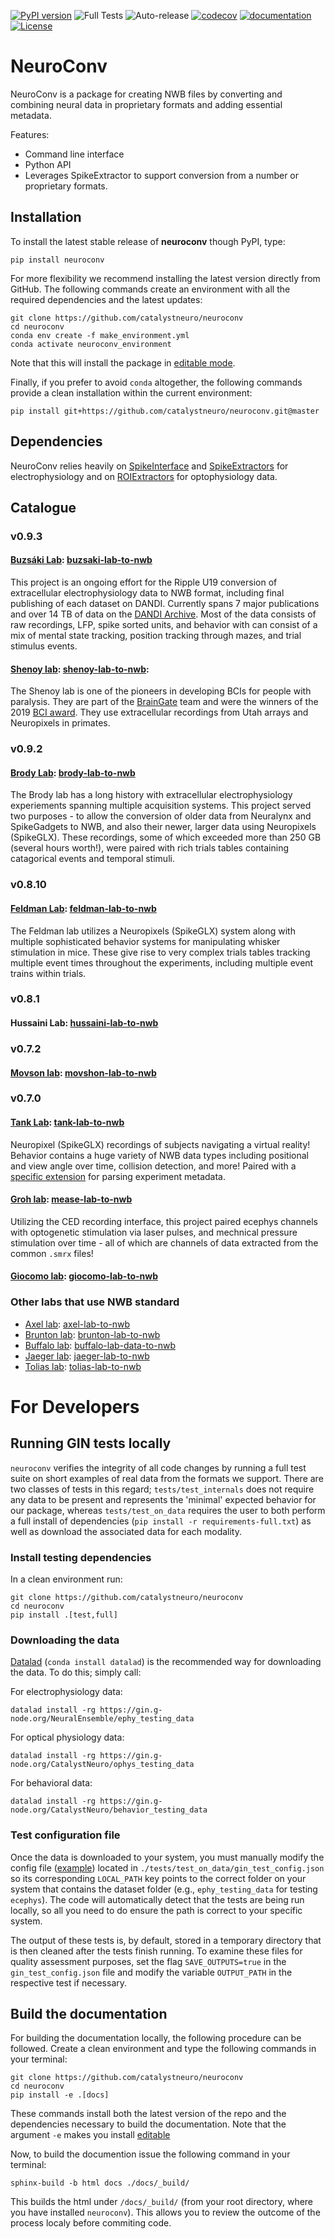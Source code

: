 [![PyPI version](https://badge.fury.io/py/neuroconv.svg)](https://badge.fury.io/py/neuroconv.svg)
![Full Tests](https://github.com/catalystneuro/neuroconv/actions/workflows/testing.yml/badge.svg)
![Auto-release](https://github.com/catalystneuro/neuroconv/actions/workflows/auto-publish.yml/badge.svg)
[![codecov](https://codecov.io/github/catalystneuro/neuroconv/coverage.svg?branch=main)](https://codecov.io/github/catalystneuro/neuroconv?branch=main)
[![documentation](https://readthedocs.org/projects/neuroconv/badge/?version=main)](https://neuroconv.readthedocs.io/en/main/)
[![License](https://img.shields.io/pypi/l/pynwb.svg)](https://github.com/catalystneuro/neuroconv/license.txt)

# NeuroConv

NeuroConv is a package for creating NWB files by converting and
combining neural data in proprietary formats and adding essential metadata.


Features:
* Command line interface
* Python API
* Leverages SpikeExtractor to support conversion from a number or proprietary formats.

## Installation
To install the latest stable release of **neuroconv** though PyPI, type:
```shell
pip install neuroconv
```

For more flexibility we recommend installing the latest version directly from GitHub. The following commands create an environment with all the required dependencies and the latest updates:

```shell
git clone https://github.com/catalystneuro/neuroconv
cd neuroconv
conda env create -f make_environment.yml
conda activate neuroconv_environment
```
Note that this will install the package in [editable mode](https://pip.pypa.io/en/stable/cli/pip_install/#editable-installs).

Finally, if you prefer to avoid `conda` altogether, the following commands provide a clean installation within the current environment:
```shell
pip install git+https://github.com/catalystneuro/neuroconv.git@master
```

## Dependencies
NeuroConv relies heavily on [SpikeInterface](https://github.com/SpikeInterface/spikeinterface) and [SpikeExtractors](https://github.com/SpikeInterface/spikeextractors) for electrophysiology and on [ROIExtractors](https://github.com/catalystneuro/roiextractors) for optophysiology data.


## Catalogue
### v0.9.3
#### [Buzsáki Lab](https://buzsakilab.com/wp/): [buzsaki-lab-to-nwb](https://github.com/catalystneuro/buzsaki-lab-to-nwb)
This project is an ongoing effort for the Ripple U19 conversion of extracellular electrophysiology data to NWB format, including final publishing of each dataset on DANDI. Currently spans 7 major publications and over 14 TB of data on the [DANDI Archive](https://www.dandiarchive.org/). Most of the data consists of raw recordings, LFP, spike sorted units, and behavior with can consist of a mix of mental state tracking, position tracking through mazes, and trial stimulus events.

#### [Shenoy lab](https://npsl.sites.stanford.edu): [shenoy-lab-to-nwb](https://github.com/catalystneuro/shenoy-lab-to-nwb):
The Shenoy lab is one of the pioneers in developing BCIs for people with paralysis. They are part of the [BrainGate](https://www.braingate.org) team
and were the winners of the 2019 [BCI award](https://www.bci-award.com/2019).
They use extracellular recordings from Utah arrays and Neuropixels in primates.

### v0.9.2
#### [Brody Lab](http://brodylab.org/): [brody-lab-to-nwb](https://github.com/catalystneuro/brody-lab-to-nwb)
The Brody lab has a long history with extracellular electrophysiology experiements spanning multiple acquisition systems. This project served two purposes - to allow the conversion of older data from Neuralynx and SpikeGadgets to NWB, and also their newer, larger data using Neuropixels (SpikeGLX). These recordings, some of which exceeded more than 250 GB (several hours worth!), were paired with rich trials tables containing catagorical events and temporal stimuli.

### v0.8.10
#### [Feldman Lab](https://www.feldmanlab.org/): [feldman-lab-to-nwb](https://github.com/catalystneuro/feldman-lab-to-nwb)
The Feldman lab utilizes a Neuropixels (SpikeGLX) system along with multiple sophisticated behavior systems for manipulating whisker stimulation in mice. These give rise to very complex trials tables tracking multiple event times throughout the experiments, including multiple event trains within trials.

### v0.8.1
#### Hussaini Lab: [hussaini-lab-to-nwb](https://github.com/catalystneuro/hussaini-lab-to-nwb)

### v0.7.2
#### [Movson lab](https://www.cns.nyu.edu/labs/movshonlab/): [movshon-lab-to-nwb](https://github.com/catalystneuro/movshon-lab-to-nwb)

### v0.7.0
#### [Tank Lab](https://pni.princeton.edu/faculty/david-tank): [tank-lab-to-nwb](https://github.com/catalystneuro/tank-lab-to-nwb)
Neuropixel (SpikeGLX) recordings of subjects navigating a virtual reality! Behavior contains a huge variety of NWB data types including positional and view angle over time,  collision detection, and more! Paired with a [specific extension](https://github.com/catalystneuro/ndx-tank-metadata) for parsing experiment metadata.

#### [Groh lab](https://www.uni-heidelberg.de/izn/researchgroups/groh/): [mease-lab-to-nwb](https://github.com/catalystneuro/mease-lab-to-nwb)
Utilizing the CED recording interface, this project paired ecephys channels with optogenetic stimulation via laser pulses, and mechnical pressure stimulation over time - all of which are channels of data extracted from the common `.smrx` files!

#### [Giocomo lab](https://giocomolab.weebly.com/): [giocomo-lab-to-nwb](https://github.com/catalystneuro/giocomo-lab-to-nwb/tree/master/giocomo_lab_to_nwb/mallory21)


### Other labs that use NWB standard
* [Axel lab](https://www.axellab.columbia.edu/): [axel-lab-to-nwb](https://github.com/catalystneuro/axel-lab-to-nwb)
* [Brunton lab](https://www.bingbrunton.com/): [brunton-lab-to-nwb](https://github.com/catalystneuro/brunton-lab-to-nwb)
* [Buffalo lab](https://buffalomemorylab.com/): [buffalo-lab-data-to-nwb](https://github.com/catalystneuro/buffalo-lab-data-to-nwb)
* [Jaeger lab](https://scholarblogs.emory.edu/jaegerlab/): [jaeger-lab-to-nwb](https://github.com/catalystneuro/jaeger-lab-to-nwb)
* [Tolias lab](https://toliaslab.org/): [tolias-lab-to-nwb](https://github.com/catalystneuro/tolias-lab-to-nwb)


# For Developers
## Running GIN tests locally
`neuroconv` verifies the integrity of all code changes by running a full test suite on short examples of real data from the formats we support. There are two classes of tests in this regard; `tests/test_internals` does not require any data to be present and represents the 'minimal' expected behavior for our package, whereas `tests/test_on_data` requires the user to both perform a full install of dependencies (`pip install -r requirements-full.txt`) as well as download the associated data for each modality.

### Install testing dependencies
In a clean environment run:

```shell
git clone https://github.com/catalystneuro/neuroconv
cd neuroconv
pip install .[test,full]
```

### Downloading the data
[Datalad](https://www.datalad.org/) (`conda install datalad`) is the recommended way for downloading the data. To do this; simply call:

For electrophysiology data:
```shell
datalad install -rg https://gin.g-node.org/NeuralEnsemble/ephy_testing_data
```

For optical physiology data:
```shell
datalad install -rg https://gin.g-node.org/CatalystNeuro/ophys_testing_data
```

For behavioral data:
```shell
datalad install -rg https://gin.g-node.org/CatalystNeuro/behavior_testing_data
```


### Test configuration file
Once the data is downloaded to your system, you must manually modify the config file ([example](https://github.com/catalystneuro/nwb-conversion-tools/blob/main/base_gin_test_config.json)) located in `./tests/test_on_data/gin_test_config.json` so its corresponding `LOCAL_PATH` key points to the correct folder on your system that contains the dataset folder (e.g., `ephy_testing_data` for testing `ecephys`). The code will automatically detect that the tests are being run locally, so all you need to do ensure the path is correct to your specific system.

The output of these tests is, by default, stored in a temporary directory that is then cleaned after the tests finish running. To examine these files for quality assessment purposes, set the flag `SAVE_OUTPUTS=true` in the `gin_test_config.json` file and modify the variable `OUTPUT_PATH` in the respective test if necessary.

## Build the documentation
For building the documentation locally, the following procedure can be followed. Create a clean environment and type
the following commands in your terminal:
```shell
git clone https://github.com/catalystneuro/neuroconv
cd neuroconv
pip install -e .[docs]
```
These commands install both the latest version of the repo and the dependencies necessary to build the documentation.
Note that the argument `-e` makes you install [editable](https://pip.pypa.io/en/stable/cli/pip_install/#editable-installs)

Now, to build the documention issue the following command in your terminal:
```shell
sphinx-build -b html docs ./docs/_build/
```

This builds the html under `/docs/_build/` (from your root directory, where you have installed `neuroconv`). This allows you to review the outcome of the process localy before commiting code.
